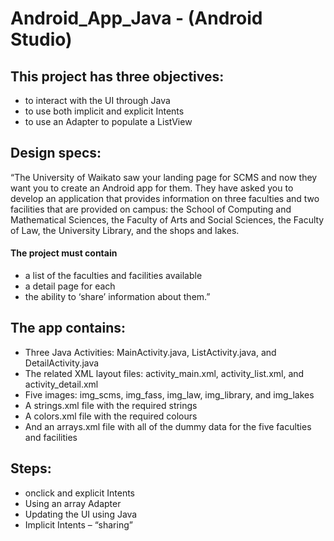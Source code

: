 # Android_App_Java - (Android Studio)
## This project has three objectives: 
* to interact with the UI through Java
* to use both implicit and explicit Intents
*  to use an Adapter to populate a ListView
## Design specs: 
“The University of Waikato saw your landing page for SCMS and now they want
you to create an Android app for them. They have asked you to develop an application that
provides information on three faculties and two facilities that are provided on campus: the
School of Computing and Mathematical Sciences, the Faculty of Arts and Social Sciences, the
Faculty of Law, the University Library, and the shops and lakes. 
#### The project must contain
+ a list of the faculties and facilities available
+ a detail page for each
+  the ability to
‘share’ information about them.”
## The app contains:
* Three Java Activities: MainActivity.java, ListActivity.java, and DetailActivity.java
* The related XML layout files: activity_main.xml, activity_list.xml, and activity_detail.xml
* Five images: img_scms, img_fass, img_law, img_library, and img_lakes
* A strings.xml file with the required strings
* A colors.xml file with the required colours
* And an arrays.xml file with all of the dummy data for the five faculties and facilities
## Steps:
* onclick and explicit Intents
* Using an array Adapter
*  Updating the UI using Java
*   Implicit Intents – “sharing”

